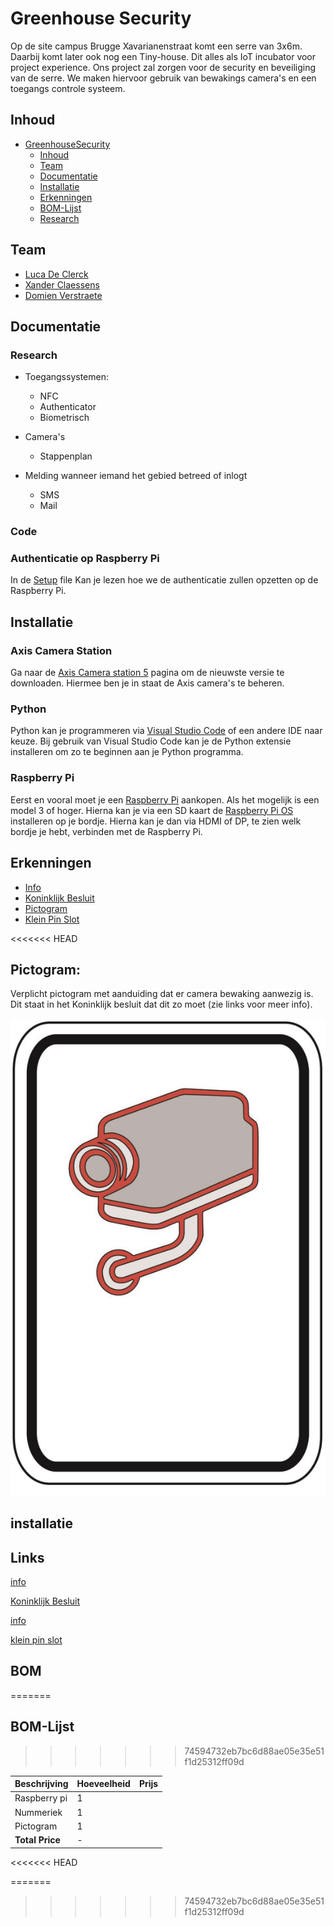 
# Greenhouse Security

Op de site campus Brugge Xavarianenstraat komt een serre van 3x6m. Daarbij komt later ook nog een Tiny-house. Dit alles als IoT incubator voor project experience. Ons project zal zorgen voor de security en beveiliging van de serre. We maken hiervoor gebruik van bewakings camera's en een toegangs controle systeem.




## Inhoud
- [GreenhouseSecurity](#greenhousesecurity)
  - [Inhoud](#inhoud)
  - [Team](#team)
  - [Documentatie](#documentatie)
  - [Installatie](#installatie)
  - [Erkenningen](#erkenningen)
  - [BOM-Lijst](#bom-lijst)
  - [Research](#research)
## Team

- [Luca De Clerck](https://github.com/LucaClrk)  
- [Xander Claessens](https://github.com/xanderClaessens)   
- [Domien Verstraete](https://github.com/Belgianwafflecorp)  


## Documentatie
### Research
  - Toegangssystemen:
    - NFC
    - Authenticator
    - Biometrisch

- Camera's
    - Stappenplan

- Melding wanneer iemand het gebied betreed of inlogt
    - SMS
    - Mail

### Code
### Authenticatie op Raspberry Pi
In de [Setup](./Documenten/setup.md) file Kan je lezen hoe we de authenticatie zullen opzetten op de Raspberry Pi.

## Installatie
### Axis Camera Station
Ga naar de [Axis Camera station 5](https://www.axis.com/products/axis-camera-station/download) pagina om de nieuwste versie te downloaden. Hiermee ben je in staat de Axis camera's te beheren.
### Python
Python kan je programmeren via [Visual Studio Code](https://code.visualstudio.com/download) of een andere IDE naar keuze. Bij gebruik van Visual Studio Code kan je de Python extensie installeren om zo te beginnen aan je Python programma.
### Raspberry Pi
Eerst en vooral moet je een [Raspberry Pi](https://www.raspberrypi.com/software/) aankopen. Als het mogelijk is een model 3 of hoger. Hierna kan je via een SD kaart de [Raspberry Pi OS](https://www.raspberrypi.com/software/) installeren op je bordje. Hierna kan je dan via HDMI of DP, te zien welk bordje je hebt, verbinden met de Raspberry Pi. 
    
## Erkenningen

- [Info](https://acd.eu/producten/r308-xh-blackline/)
- [Koninklijk Besluit](https://www.besafe.be/sites/default/files/2022-08/ar_pictogramme_-_version_coordonnee_avec_modif_2020.pdf) 
- [Pictogram](https://www.besafe.be/nl/bewakingscamera/pictogram)
- [Klein Pin Slot](https://www.credexalarmsystems.eu/nl/eb-004-conas-electric-bolt-lockfor-automatic-doors-failsafe.html)


<<<<<<< HEAD
## Pictogram:
Verplicht pictogram met aanduiding dat er camera bewaking aanwezig is.
Dit staat in het Koninklijk besluit dat dit zo moet (zie links voor meer info). 

![camera foto](images/image.png)


## installatie



## Links
[info](https://acd.eu/producten/r308-xh-blackline/)

[Koninklijk Besluit](https://www.besafe.be/sites/default/files/2022-08/ar_pictogramme_-_version_coordonnee_avec_modif_2020.pdf) 

[info](https://www.besafe.be/nl/bewakingscamera/pictogram)

[klein pin slot](https://www.credexalarmsystems.eu/nl/eb-004-conas-electric-bolt-lockfor-automatic-doors-failsafe.html)
## BOM 

=======
## BOM-Lijst
>>>>>>> 74594732eb7bc6d88ae05e35e51f1d25312ff09d

| Beschrijving | Hoeveelheid | Prijs |
|--------------|-------------|-------|
| Raspberry pi | 1 |  |
| Nummeriek | 1 |  |
| Pictogram | 1 |  |
| **Total Price** | - |  |
<<<<<<< HEAD


=======
>>>>>>> 74594732eb7bc6d88ae05e35e51f1d25312ff09d
